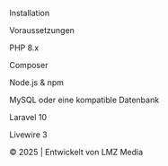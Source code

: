 

Installation

Voraussetzungen

PHP 8.x

Composer

Node.js & npm

MySQL oder eine kompatible Datenbank

Laravel 10

Livewire 3



© 2025  | Entwickelt von LMZ Media
